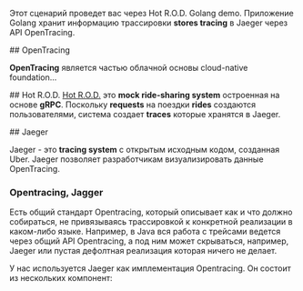

Этот сценарий проведет вас через Hot R.O.D. Golang demo. Приложение Golang хранит информацию трассировки **stores tracing** в Jaeger через API OpenTracing.

## OpenTracing

**OpenTracing** является частью облачной основы  cloud-native foundation...


## Hot R.O.D.
[Hot R.O.D.](https://github.com/uber/jaeger/tree/master/examples/hotrod) это **mock ride-sharing system** остроенная на основе **gRPC**. 
Поскольку **requests** на поездки **rides** создаются пользователями, система создает **traces** которые хранятся в Jaeger.

## Jaeger

Jaeger - это  **tracing system** с открытым исходным кодом, созданная Uber. Jaeger позволяет разработчикам визуализировать данные OpenTracing.

### Opentracing, Jagger 

Есть общий стандарт Opentracing, который описывает как и что должно собираться, не привязываясь трассировкой к конкретной реализации в каком-либо языке. Например, в Java вся работа с трейсами ведется через общий API Opentracing, а под ним может скрываться, например, Jaeger или пустая дефолтная реализация которая ничего не делает.

У нас используется Jaeger как имплементация Opentracing. Он состоит из нескольких компонент:
